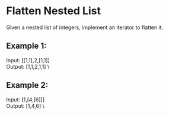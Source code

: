 # Flatten Nested List
Given a nested list of integers, implement an iterator to flatten it.

## Example 1:
Input: [[1,1],2,[1,1]] \
Output: [1,1,2,1,1] \

## Example 2:
Input: [1,[4,[6]]] \
Output: [1,4,6] \
